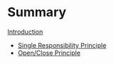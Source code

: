 # Summary

[Introduction](README.md)

- [Single Responsibility Principle](./01_SRP.md)
- [Open/Close Principle](./02_OCP.md)
